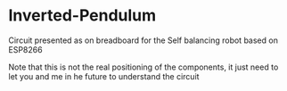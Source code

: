 # Inverted-Pendulum
Circuit presented as on breadboard for the Self balancing robot based on ESP8266

Note that this is not the real positioning of the components, it just need to let you and me in he future to understand the circuit
